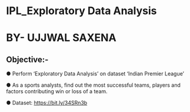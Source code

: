 # IPL_Exploratory Data Analysis

#   BY-  UJJWAL SAXENA

## Objective:-

● Perform ‘Exploratory Data Analysis’ on dataset ‘Indian Premier League’

● As a sports analysts, find out the most successful teams, players and factors
contributing win or loss of a team.

● Dataset: https://bit.ly/34SRn3b
